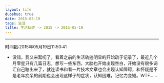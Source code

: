 ```yaml
---
layout: life
duoshuo: true
date: 2015-05-19
tags: 生活
title: 生活轨迹 -> 2015 -> 2015-05-19
---
```


*******

时间戳:2015年05月19日11:50:41

* 没错，我又来絮叨了，看着之前的生活轨迹明显的开始疏于记录了，最近几个月零星只有几篇日志，想写一些东西，大脑也开始出现空白，开始没有很多词汇自己蹦出来了，就连读书和看一片技术文章也会出现认知障碍，和怀疑是不是老年痴呆的前期也会出现这样子的症状，认知困难，记忆力变短。WTF……


